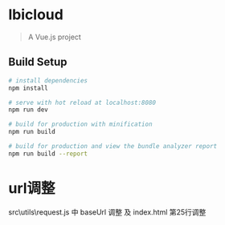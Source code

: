 # lbicloud

> A Vue.js project

## Build Setup

``` bash
# install dependencies
npm install

# serve with hot reload at localhost:8080
npm run dev

# build for production with minification
npm run build

# build for production and view the bundle analyzer report
npm run build --report
```
# url调整
src\utils\request.js 中 baseUrl 调整 及 index.html 第25行调整 




